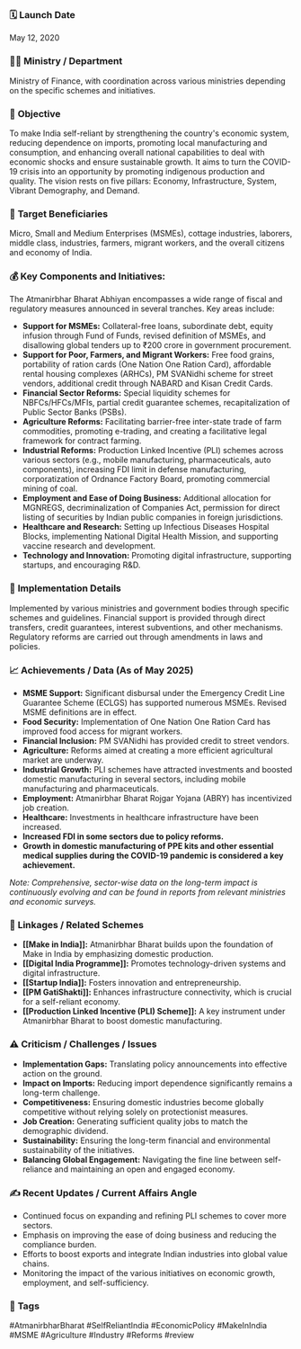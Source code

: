 
### 🗓️ **Launch Date**
May 12, 2020

### 🧑‍🏫 **Ministry / Department**
Ministry of Finance, with coordination across various ministries depending on the specific schemes and initiatives.

### 🎯 **Objective**
To make India self-reliant by strengthening the country's economic system, reducing dependence on imports, promoting local manufacturing and consumption, and enhancing overall national capabilities to deal with economic shocks and ensure sustainable growth. It aims to turn the COVID-19 crisis into an opportunity by promoting indigenous production and quality. The vision rests on five pillars: Economy, Infrastructure, System, Vibrant Demography, and Demand.

### 👥 **Target Beneficiaries**
Micro, Small and Medium Enterprises (MSMEs), cottage industries, laborers, middle class, industries, farmers, migrant workers, and the overall citizens and economy of India.

### 💰 **Key Components and Initiatives:**
The Atmanirbhar Bharat Abhiyan encompasses a wide range of fiscal and regulatory measures announced in several tranches. Key areas include:

-   **Support for MSMEs:** Collateral-free loans, subordinate debt, equity infusion through Fund of Funds, revised definition of MSMEs, and disallowing global tenders up to ₹200 crore in government procurement.
-   **Support for Poor, Farmers, and Migrant Workers:** Free food grains, portability of ration cards (One Nation One Ration Card), affordable rental housing complexes (ARHCs), PM SVANidhi scheme for street vendors, additional credit through NABARD and Kisan Credit Cards.
-   **Financial Sector Reforms:** Special liquidity schemes for NBFCs/HFCs/MFIs, partial credit guarantee schemes, recapitalization of Public Sector Banks (PSBs).
-   **Agriculture Reforms:** Facilitating barrier-free inter-state trade of farm commodities, promoting e-trading, and creating a facilitative legal framework for contract farming.
-   **Industrial Reforms:** Production Linked Incentive (PLI) schemes across various sectors (e.g., mobile manufacturing, pharmaceuticals, auto components), increasing FDI limit in defense manufacturing, corporatization of Ordnance Factory Board, promoting commercial mining of coal.
-   **Employment and Ease of Doing Business:** Additional allocation for MGNREGS, decriminalization of Companies Act, permission for direct listing of securities by Indian public companies in foreign jurisdictions.
-   **Healthcare and Research:** Setting up Infectious Diseases Hospital Blocks, implementing National Digital Health Mission, and supporting vaccine research and development.
-   **Technology and Innovation:** Promoting digital infrastructure, supporting startups, and encouraging R&D.

### 📍 **Implementation Details**
Implemented by various ministries and government bodies through specific schemes and guidelines. Financial support is provided through direct transfers, credit guarantees, interest subventions, and other mechanisms. Regulatory reforms are carried out through amendments in laws and policies.

### 📈 **Achievements / Data** (As of May 2025)
-   **MSME Support:** Significant disbursal under the Emergency Credit Line Guarantee Scheme (ECLGS) has supported numerous MSMEs. Revised MSME definitions are in effect.
-   **Food Security:** Implementation of One Nation One Ration Card has improved food access for migrant workers.
-   **Financial Inclusion:** PM SVANidhi has provided credit to street vendors.
-   **Agriculture:** Reforms aimed at creating a more efficient agricultural market are underway.
-   **Industrial Growth:** PLI schemes have attracted investments and boosted domestic manufacturing in several sectors, including mobile manufacturing and pharmaceuticals.
-   **Employment:** Atmanirbhar Bharat Rojgar Yojana (ABRY) has incentivized job creation.
-   **Healthcare:** Investments in healthcare infrastructure have been increased.
-   **Increased FDI in some sectors due to policy reforms.**
-   **Growth in domestic manufacturing of PPE kits and other essential medical supplies during the COVID-19 pandemic is considered a key achievement.**

*Note: Comprehensive, sector-wise data on the long-term impact is continuously evolving and can be found in reports from relevant ministries and economic surveys.*

### 🧩 **Linkages / Related Schemes**
-   **[[Make in India]]:** Atmanirbhar Bharat builds upon the foundation of Make in India by emphasizing domestic production.
-   **[[Digital India Programme]]:** Promotes technology-driven systems and digital infrastructure.
-   **[[Startup India]]:** Fosters innovation and entrepreneurship.
-   **[[PM GatiShakti]]:** Enhances infrastructure connectivity, which is crucial for a self-reliant economy.
-   **[[Production Linked Incentive (PLI) Scheme]]:** A key instrument under Atmanirbhar Bharat to boost domestic manufacturing.

### ⚠️ **Criticism / Challenges / Issues**
-   **Implementation Gaps:** Translating policy announcements into effective action on the ground.
-   **Impact on Imports:** Reducing import dependence significantly remains a long-term challenge.
-   **Competitiveness:** Ensuring domestic industries become globally competitive without relying solely on protectionist measures.
-   **Job Creation:** Generating sufficient quality jobs to match the demographic dividend.
-   **Sustainability:** Ensuring the long-term financial and environmental sustainability of the initiatives.
-   **Balancing Global Engagement:** Navigating the fine line between self-reliance and maintaining an open and engaged economy.

### ✍️ **Recent Updates / Current Affairs Angle**
-   Continued focus on expanding and refining PLI schemes to cover more sectors.
-   Emphasis on improving the ease of doing business and reducing the compliance burden.
-   Efforts to boost exports and integrate Indian industries into global value chains.
-   Monitoring the impact of the various initiatives on economic growth, employment, and self-sufficiency.

### 🔗 **Tags**
#AtmanirbharBharat #SelfReliantIndia #EconomicPolicy #MakeInIndia #MSME #Agriculture #Industry #Reforms
#review